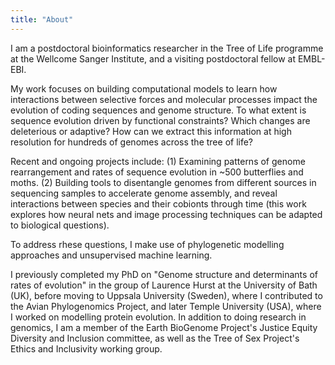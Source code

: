 ```yaml
---
title: "About"
---
```



I am a postdoctoral bioinformatics researcher in the Tree of Life programme at the Wellcome Sanger Institute, and a visiting postdoctoral fellow at EMBL-EBI.

My work focuses on building computational models to learn how interactions between selective forces and molecular processes impact the evolution of coding sequences and genome structure. To what extent is sequence evolution driven by functional constraints? Which changes are deleterious or adaptive? How can we extract this information at high resolution for hundreds of genomes across the tree of life?

Recent and ongoing projects include: (1) Examining patterns of genome rearrangement and rates of sequence evolution in ~500 butterflies and moths. (2) Building tools to disentangle genomes from different sources in sequencing samples to accelerate genome assembly, and reveal interactions between species and their cobionts through time (this work explores how neural nets and image processing techniques can be adapted to biological questions).

To address rhese questions, I make use of phylogenetic modelling approaches and unsupervised machine learning.

I previously completed my PhD on "Genome structure and determinants of rates of evolution" in the group of Laurence Hurst at the University of Bath (UK), before moving to Uppsala University (Sweden), where I contributed to the Avian Phylogenomics Project, and later Temple University (USA), where I worked on modelling protein evolution.
In addition to doing research in genomics, I am a member of the Earth BioGenome Project's Justice Equity Diversity and Inclusion committee, as well as the Tree of Sex Project's Ethics and Inclusivity working group.
